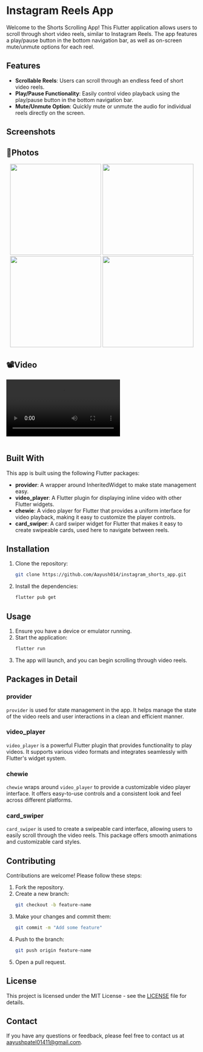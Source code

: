 # Instagram Reels App

Welcome to the Shorts Scrolling App! This Flutter application allows users to scroll through short video reels, similar to Instagram Reels. The app features a play/pause button in the bottom navigation bar, as well as on-screen mute/unmute options for each reel.

## Features

- **Scrollable Reels**: Users can scroll through an endless feed of short video reels.
- **Play/Pause Functionality**: Easily control video playback using the play/pause button in the bottom navigation bar.
- **Mute/Unmute Option**: Quickly mute or unmute the audio for individual reels directly on the screen.

## Screenshots


<h2>📸Photos</h2>
 
 
   <p align='center'>
  <img src='https://github.com/Meshva30/video_app/assets/136339359/dc75eb6b-0c09-41f4-9a9d-f249a4725c35' width=240>
  <img src='https://github.com/Meshva30/video_app/assets/136339359/2491d631-feb8-437e-8fbf-398067acaae0' width=240>
  <img src='https://github.com/Meshva30/video_app/assets/136339359/8ee369a1-a1a4-41c5-a886-24ff6249f24f' width=240>
  <img src='https://github.com/Meshva30/video_app/assets/136339359/ad20531f-be7d-40cd-a171-6fa25542d150' width=240>
  
</p>






  </p>
  
  <h2>📽️Video</h2>
  <p>
    <table align="center">
  <tr>
    <video src ="https://github.com/Meshva30/video_app/assets/136339359/1f5d85c3-9458-43d9-9e1b-2bd07e3788a0"></video> </h1>
  </tr>
    </table>   
  </p>





## Built With

This app is built using the following Flutter packages:

- **provider**: A wrapper around InheritedWidget to make state management easy.
- **video_player**: A Flutter plugin for displaying inline video with other Flutter widgets.
- **chewie**: A video player for Flutter that provides a uniform interface for video playback, making it easy to customize the player controls.
- **card_swiper**: A card swiper widget for Flutter that makes it easy to create swipeable cards, used here to navigate between reels.

## Installation

1. Clone the repository:
    ```bash
    git clone https://github.com/Aayush014/instagram_shorts_app.git
    ```

2. Install the dependencies:
    ```bash
    flutter pub get
    ```

## Usage

1. Ensure you have a device or emulator running.
2. Start the application:
    ```bash
    flutter run
    ```
3. The app will launch, and you can begin scrolling through video reels.

## Packages in Detail

### provider

`provider` is used for state management in the app. It helps manage the state of the video reels and user interactions in a clean and efficient manner.

### video_player

`video_player` is a powerful Flutter plugin that provides functionality to play videos. It supports various video formats and integrates seamlessly with Flutter's widget system.

### chewie

`chewie` wraps around `video_player` to provide a customizable video player interface. It offers easy-to-use controls and a consistent look and feel across different platforms.

### card_swiper

`card_swiper` is used to create a swipeable card interface, allowing users to easily scroll through the video reels. This package offers smooth animations and customizable card styles.

## Contributing

Contributions are welcome! Please follow these steps:

1. Fork the repository.
2. Create a new branch:
    ```bash
    git checkout -b feature-name
    ```
3. Make your changes and commit them:
    ```bash
    git commit -m "Add some feature"
    ```
4. Push to the branch:
    ```bash
    git push origin feature-name
    ```
5. Open a pull request.

## License

This project is licensed under the MIT License - see the [LICENSE](LICENSE) file for details.

## Contact

If you have any questions or feedback, please feel free to contact us at aayushpatel01411@gmail.com.

